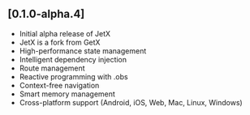 ## [0.1.0-alpha.4]

- Initial alpha release of JetX
- JetX is a fork from GetX
- High-performance state management
- Intelligent dependency injection
- Route management
- Reactive programming with .obs
- Context-free navigation
- Smart memory management
- Cross-platform support (Android, iOS, Web, Mac, Linux, Windows)
